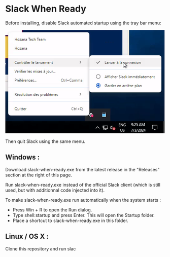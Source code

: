 # Slack When Ready

Before installing, disable Slack automated startup using the tray bar menu:

![Screenshot_20240703_112537.png](Screenshot_20240703_112537.png)

Then quit Slack using the same menu.

## Windows :

Download slack-when-ready.exe from the latest release in the "Releases" section at the right of this page.

Run slack-when-ready.exe instead of the official Slack client (which is still used, but with additionnal code injected into it). 

To make slack-when-ready.exe run automatically when the system starts :

- Press Win + R to open the Run dialog.
- Type shell:startup and press Enter. This will open the Startup folder.
- Place a shortcut to slack-when-ready.exe in this folder.



## Linux / OS X :

Clone this repository and run slac
